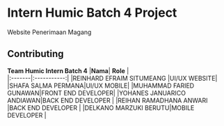 # Intern Humic Batch 4 Project
Website Penerimaan Magang


## Contributing
**Team Humic Intern Batch 4**
|**Nama**| **Role** |  
|:-------|:-----------:|
|REINHARD EFRAIM SITUMEANG |UI/UX WEBSITE|
|SHAFA SALMA PERMANA|UI/UX MOBILE|
|MUHAMMAD FARIED GUNAWAN|FRONT END DEVELOPER|
|YOHANES JANUARICO ANDIAWAN|BACK END DEVELOPER |
|REIHAN RAMADHANA ANWARI |BACK END DEVELOPER |
|DELKANO MARZUKI BERUTU|MOBILE DEVELOPER |